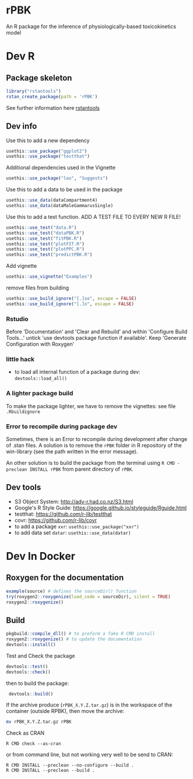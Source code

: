 # rPBK

An R package for the inference of physiologically-based toxicokinetics model

# Dev R

## Package skeleton

```R
library("rstantools")
rstan_create_package(path = 'rPBK')
```

See further information here [rstantools](https://mc-stan.org/rstantools/articles/minimal-rstan-package.html)

## Dev info

Use this to add a new dependency
```R
usethis::use_package("ggplot2")
usethis::use_package("testthat")
```

Additional dependencies used in the Vignette

```R
usethis::use_package("loo", "Suggests")
```


Use this to add a data to be used in the package
```R
usethis::use_data(dataCompartment4)
usethis::use_data(dataMaleGammarusSingle)
```

Use this to add a test function. ADD A TEST FILE TO EVERY NEW R FILE!
```R
usethis::use_test("data.R")
usethis::use_test("dataPBK.R")
usethis::use_test("fitPBK.R")
usethis::use_test("plotFIT.R")
usethis::use_test("plotPPC.R")
usethis::use_test("predictPBK.R")
```

Add vignette
```R
usethis::use_vignette("Examples")
```

remove files from building
```R
usethis::use_build_ignore("[.]so", escape = FALSE)
usethis::use_build_ignore("[.]o", escape = FALSE)
```

### Rstudio

Before 'Documentation' and 'Clear and Rebuild' and within 'Configure Build Tools...'
untick 'use devtools package function if available'.
Keep 'Generate Configuration with Roxygen'

### little hack

- to load all internal function of a package during dev: `devtools::load_all()`

### A lighter package build

To make the package lighter, we have to remove the vignettes: see file `.Rbuildignore`

### Error to recompile during package dev

Sometimes, there is an Error to recompile during development after change of .stan files.
A solution is to remove the `rPBK` folder in R repository of the win-library (see the path written in the error message).

An other solution is to build the package from the terminal using `R CMD -preclean INSTALL rPBK` from parent directory of `rPBK`.

## Dev tools

- S3 Object System: http://adv-r.had.co.nz/S3.html
- Google's R Style Guide: https://google.github.io/styleguide/Rguide.html
- testthat: https://github.com/r-lib/testthat
- covr: https://github.com/r-lib/covr
- to add a package `xxr`: `usethis::use_package("xxr")`
- to add data set `datar`: `usethis::use_data(datar)`

# Dev In Docker


## Roxygen for the documentation

```R
example(source) # defines the sourceDir() function
try(roxygen2::roxygenize(load_code = sourceDir), silent = TRUE)
roxygen2::roxygenize()
```

## Build

```R
pkgbuild::compile_dll() # to preform a fake R CMD install
roxygen2::roxygenize() # to update the documentation
devtools::install() 
```

Test and Check the package

```R
devtools::test() 
devtools::check() 
```

then to build the package:


```R
 devtools::build()
```


If the archive produce (`rPBK_X.Y.Z.tar.gz`) is in the workspace of the container (outside RPBK), then move the archive:
```sh
mv rPBK_X.Y.Z.tar.gz rPBK
```

Check as CRAN
```
R CMD check --as-cran
```

or from command line, but not working very well to be send to CRAN:

```
R CMD INSTALL --preclean --no-configure --build .
R CMD INSTALL --preclean --build .
```